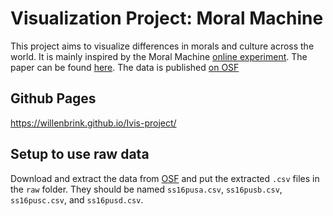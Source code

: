 # Visualization Project: Moral Machine

This project aims to visualize differences in morals and culture across the world. It is mainly inspired by the Moral Machine [online experiment](http://moralmachine.net/). The paper can be found [here](https://www.nature.com/articles/s41586-018-0637-6.). The data is published [on OSF](https://osf.io/3hvt2/)

## Github Pages
https://willenbrink.github.io/Ivis-project/

## Setup to use raw data

Download and extract the data from [OSF](https://osf.io/3hvt2/) and put the extracted `.csv` files in the `raw` folder. They should be named `ss16pusa.csv`, `ss16pusb.csv`, `ss16pusc.csv`, and `ss16pusd.csv`.
